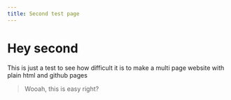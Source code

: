 ```yaml
---
title: Second test page
---
```

# Hey second

This is just a test to see how difficult it is to make a multi page website with plain html and github pages

> Wooah, this is easy right?


